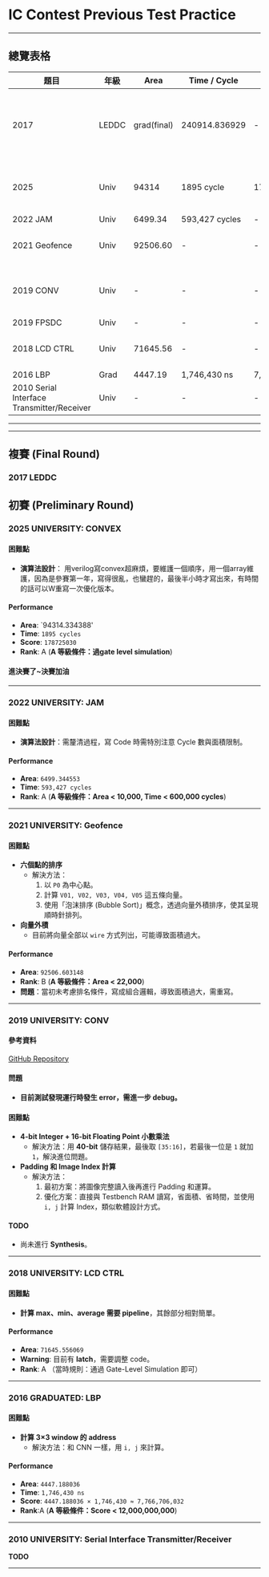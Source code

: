 # IC Contest Previous Test Practice

---

## 總覽表格

| 題目 | 年級 | Area | Time / Cycle | Score | Rank | 備註 |
|------|------|------|-------------|-------|------|------|
| 2017 | LEDDC | grad(final) | 240914.836929 | - | B |A rank要APR，大學不用所以沒做 |
| 2025  | Univ | 94314 | 1895 cycle | 178725030 | A | 參賽第一年，寫得很亂 |
| 2022 JAM | Univ | 6499.34 | 593,427 cycles | - | A | - |
| 2021 Geofence | Univ | 92506.60 | - | - | B | 面積過大，需重寫 |
| 2019 CONV | Univ | - | - | - | - | 目前測試有 error，需修正 |
| 2019 FPSDC | Univ | - | - | - | - | TODO |
| 2018 LCD CTRL | Univ | 71645.56 | - | - | A | 有 latch，需調整 |
| 2016 LBP | Grad | 4447.19 | 1,746,430 ns | 7,766,706,032 | A | - |
| 2010 Serial Interface Transmitter/Receiver | Univ | - | - | - | - | TODO |
---

---
## 複賽 (Final Round)


### 2017 LEDDC


## 初賽 (Preliminary Round)

### 2025 UNIVERSITY: CONVEX

#### 困難點
- **演算法設計**： 用verilog寫convex超麻煩，要維護一個順序，用一個array維護，因為是參賽第一年，寫得很亂，也蠻趕的，最後半小時才寫出來，有時間的話可以W重寫一次優化版本。

#### Performance
- **Area**: `94314.334388'
- **Time**: `1895 cycles`
- **Score**: `178725030`
- **Rank**: A (**A 等級條件：過gate level simulation**)

#### 進決賽了~決賽加油
---

### 2022 UNIVERSITY: JAM

#### 困難點
- **演算法設計**：需釐清過程，寫 Code 時需特別注意 Cycle 數與面積限制。

#### Performance
- **Area**: `6499.344553`
- **Time**: `593,427 cycles`
- **Rank**: A (**A 等級條件：Area < 10,000, Time < 600,000 cycles**)

---

### 2021 UNIVERSITY: Geofence

#### 困難點
- **六個點的排序**
  - 解決方法：
    1. 以 `P0` 為中心點。
    2. 計算 `V01, V02, V03, V04, V05` 這五條向量。
    3. 使用「泡沫排序 (Bubble Sort)」概念，透過向量外積排序，使其呈現順時針排列。
- **向量外積**
  - 目前將向量全部以 `wire` 方式列出，可能導致面積過大。

#### Performance
- **Area**: `92506.603148`
- **Rank**: B (**A 等級條件：Area < 22,000**)
- **問題**：當初未考慮排名條件，寫成組合邏輯，導致面積過大，需重寫。

---

### 2019 UNIVERSITY: CONV

#### 參考資料
[GitHub Repository](https://github.com/derek8955/ic_contest/tree/main/2019_univ_CONV)

#### 問題
- **目前測試發現運行時發生 error，需進一步 debug。**

#### 困難點
- **4-bit Integer + 16-bit Floating Point 小數乘法**
  - 解決方法：用 **40-bit** 儲存結果，最後取 `[35:16]`，若最後一位是 `1` 就加 `1`，解決進位問題。
- **Padding 和 Image Index 計算**
  - 解決方法：
    1. 最初方案：將圖像完整讀入後再進行 Padding 和運算。
    2. 優化方案：直接與 Testbench RAM 讀寫，省面積、省時間，並使用 `i, j` 計算 Index，類似軟體設計方式。

#### TODO
- 尚未進行 **Synthesis**。

---

### 2018 UNIVERSITY: LCD CTRL

#### 困難點
- **計算 max、min、average 需要 pipeline**，其餘部分相對簡單。

#### Performance
- **Area**: `71645.556069`
- **Warning**: 目前有 **latch**，需要調整 code。
- **Rank**: A （當時規則：通過 Gate-Level Simulation 即可）

---

### 2016 GRADUATED: LBP

#### 困難點
- **計算 3×3 window 的 address**
  - 解決方法：和 CNN 一樣，用 `i, j` 來計算。

#### Performance
- **Area**: `4447.188036`
- **Time**: `1,746,430 ns`
- **Score**: `4447.188036 × 1,746,430 ≈ 7,766,706,032`
- **Rank**:A (**A 等級條件：Score < 12,000,000,000**)

---

### 2010 UNIVERSITY: Serial Interface Transmitter/Receiver
**TODO**  

---
